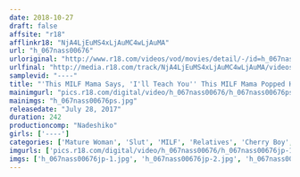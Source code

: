 ```yaml
---
date: 2018-10-27
draft: false
affsite: "r18"
afflinkr18: "NjA4LjEuMS4xLjAuMC4wLjAuMA"
url: "h_067nass00676"
urloriginal: "http://www.r18.com/videos/vod/movies/detail/-/id=h_067nass00676"
urlfinal: "http://media.r18.com/track/NjA4LjEuMS4xLjAuMC4wLjAuMA/videos/vod/movies/detail/-/id=h_067nass00676"
samplevid: "----"
title: "'This MILF Mama Says, 'I'll Teach You'' This MILF Mama Popped Her Cherry Boy Son, And Now She's Enjoying A Fuck Fest Sex Life With Her Boy!"
mainimgurl: "pics.r18.com/digital/video/h_067nass00676/h_067nass00676ps.jpg"
mainimgs: "h_067nass00676ps.jpg"
releasedate: "July 28, 2017"
duration: 242
productioncomp: "Nadeshiko"
girls: ['----']
categories: ['Mature Woman', 'Slut', 'MILF', 'Relatives', 'Cherry Boy', 'Genital Close-Up', 'Over 4 Hours']
imgurls: ['pics.r18.com/digital/video/h_067nass00676/h_067nass00676jp-1.jpg', 'pics.r18.com/digital/video/h_067nass00676/h_067nass00676jp-2.jpg', 'pics.r18.com/digital/video/h_067nass00676/h_067nass00676jp-3.jpg', 'pics.r18.com/digital/video/h_067nass00676/h_067nass00676jp-4.jpg', 'pics.r18.com/digital/video/h_067nass00676/h_067nass00676jp-5.jpg', 'pics.r18.com/digital/video/h_067nass00676/h_067nass00676jp-6.jpg', 'pics.r18.com/digital/video/h_067nass00676/h_067nass00676jp-7.jpg', 'pics.r18.com/digital/video/h_067nass00676/h_067nass00676jp-8.jpg', 'pics.r18.com/digital/video/h_067nass00676/h_067nass00676jp-9.jpg', 'pics.r18.com/digital/video/h_067nass00676/h_067nass00676jp-10.jpg', 'pics.r18.com/digital/video/h_067nass00676/h_067nass00676jp-11.jpg', 'pics.r18.com/digital/video/h_067nass00676/h_067nass00676jp-12.jpg', 'pics.r18.com/digital/video/h_067nass00676/h_067nass00676jp-13.jpg', 'pics.r18.com/digital/video/h_067nass00676/h_067nass00676jp-14.jpg', 'pics.r18.com/digital/video/h_067nass00676/h_067nass00676jp-15.jpg', 'pics.r18.com/digital/video/h_067nass00676/h_067nass00676jp-16.jpg', 'pics.r18.com/digital/video/h_067nass00676/h_067nass00676jp-17.jpg', 'pics.r18.com/digital/video/h_067nass00676/h_067nass00676jp-18.jpg', 'pics.r18.com/digital/video/h_067nass00676/h_067nass00676jp-19.jpg', 'pics.r18.com/digital/video/h_067nass00676/h_067nass00676jp-20.jpg']
imgs: ['h_067nass00676jp-1.jpg', 'h_067nass00676jp-2.jpg', 'h_067nass00676jp-3.jpg', 'h_067nass00676jp-4.jpg', 'h_067nass00676jp-5.jpg', 'h_067nass00676jp-6.jpg', 'h_067nass00676jp-7.jpg', 'h_067nass00676jp-8.jpg', 'h_067nass00676jp-9.jpg', 'h_067nass00676jp-10.jpg', 'h_067nass00676jp-11.jpg', 'h_067nass00676jp-12.jpg', 'h_067nass00676jp-13.jpg', 'h_067nass00676jp-14.jpg', 'h_067nass00676jp-15.jpg', 'h_067nass00676jp-16.jpg', 'h_067nass00676jp-17.jpg', 'h_067nass00676jp-18.jpg', 'h_067nass00676jp-19.jpg', 'h_067nass00676jp-20.jpg']
---
```

